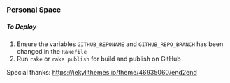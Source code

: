 ### Personal Space

##### To Deploy
1. Ensure the variables `GITHUB_REPONAME` and `GITHUB_REPO_BRANCH` has been changed in the `Rakefile`
2. Run `rake` or `rake publish` for build and publish on GitHub

Special thanks: https://jekyllthemes.io/theme/46935060/end2end